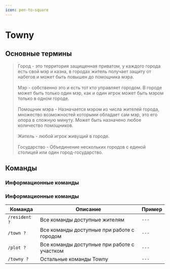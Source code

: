 ```yaml
---
icon: pen-to-square
---
```


# Towny

## **Основные термины**

> Город - это территория защищенная приватом, у каждого города есть свой мэр и казна, в городах житель получает защиту от набегов и может быть повышен до помощника мэра.                                      \
> \
> Мэр - собственно это и есть тот кто управляет городом. В городе может быть только один мэр, как и один игрок может быть мэром только в одном городе.\
> \
> Помощник мэра - Назначается мэром из числа жителей города, множество возможностей которыми обладает сам мэр, это его опора в сложную минуту. Может быть назначено любое количество помощников.\
> \
> Житель - любой игрок живущий в городе.\
> \
> Государство - Объединение нескольких городов с единой столицей или один город-государство.

## Команды <a href="#komandy" id="komandy"></a>

### **Информационные команды**

### Информационные команды

| Команда       | Описание                                    | Пример |
| ------------- | ------------------------------------------- | ------ |
| `/resident ?` | Все команды доступные жителям               | `---`  |
| `/town ?`     | Все команды доступные при работе с городом  | `---`  |
| `/plot ?`     | Все команды доступные при работе с участком | `---`  |
| `/towny ?`    | Остальные команды Towny                     | `---`  |
